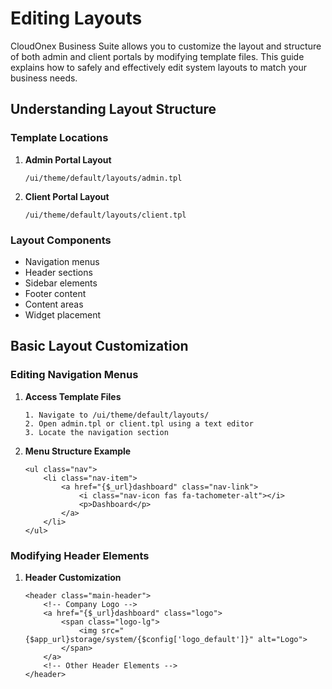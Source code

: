 # Editing Layouts

CloudOnex Business Suite allows you to customize the layout and structure of both admin and client portals by modifying template files. This guide explains how to safely and effectively edit system layouts to match your business needs.

## Understanding Layout Structure

### Template Locations

1.  **Admin Portal Layout**
    
        /ui/theme/default/layouts/admin.tpl
        
    
2.  **Client Portal Layout**
    
        /ui/theme/default/layouts/client.tpl
        
    

### Layout Components

-   Navigation menus
-   Header sections
-   Sidebar elements
-   Footer content
-   Content areas
-   Widget placement

## Basic Layout Customization

### Editing Navigation Menus

1.  **Access Template Files**
    
        1. Navigate to /ui/theme/default/layouts/
        2. Open admin.tpl or client.tpl using a text editor
        3. Locate the navigation section
        
    
2.  **Menu Structure Example**
    
        <ul class="nav">
            <li class="nav-item">
                <a href="{$_url}dashboard" class="nav-link">
                    <i class="nav-icon fas fa-tachometer-alt"></i>
                    <p>Dashboard</p>
                </a>
            </li>
        </ul>
        
    

### Modifying Header Elements

1.  **Header Customization**
    
        <header class="main-header">
            <!-- Company Logo -->
            <a href="{$_url}dashboard" class="logo">
                <span class="logo-lg">
                    <img src="{$app_url}storage/system/{$config['logo_default']}" alt="Logo">
                </span>
            </a>
            <!-- Other Header Elements -->
        </header>